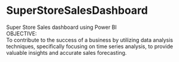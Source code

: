 # SuperStoreSalesDashboard
Super Store Sales dashboard using Power BI 
<br>
OBJECTIVE:
<br>
To contribute to the success of a business by utilizing data analysis techniques, specifically focusing on time series analysis, to provide valuable insights and accurate sales forecasting.
